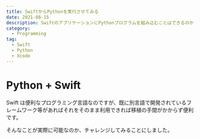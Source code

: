 ```yaml
---
title: SwiftからPythonを実行させてみる
date: 2021-08-15
description: SwiftのアプリケーションにPythonプログラムを組み込むことはできるのか挑戦してみました
category:
  - Programming
tag:
  - Swift
  - Python
  - Xcode
---
```


# Python + Swift

Swift は便利なプログラミング言語なのですが、既に別言語で開発されているフレームワーク等があればそれをそのまま利用できれば移植の手間がかからず便利です。

そんなことが実際に可能なのか、チャレンジしてみることにしました。
